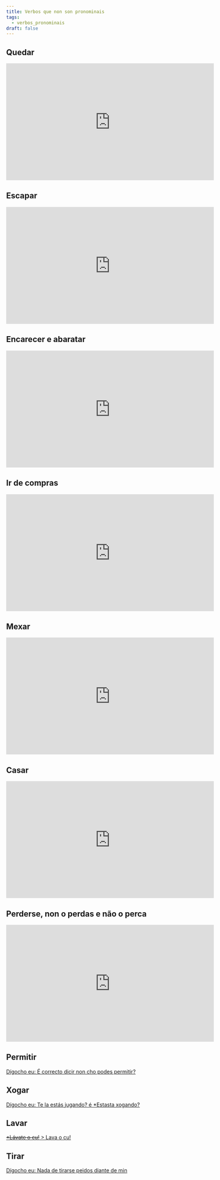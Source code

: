 ```yaml
---
title: Verbos que non son pronominais
tags:
  - verbos_pronominais
draft: false
---
```

## Quedar

<iframe width="560" height="315" src="https://www.youtube.com/embed/videoseries?list=PLPJdEqiyl2dAvN7xUCb3efSmafoZy4cRb" title="YouTube video player" frameborder="0" allow="accelerometer; autoplay; clipboard-write; encrypted-media; gyroscope; picture-in-picture" allowfullscreen></iframe>

## Escapar 

<iframe width="560" height="315" src="https://www.youtube.com/embed/g7jS6ybQpt0" title="YouTube video player" frameborder="0" allow="accelerometer; autoplay; clipboard-write; encrypted-media; gyroscope; picture-in-picture; web-share" allowfullscreen></iframe>

## Encarecer e abaratar

<iframe width="560" height="315" src="https://www.youtube.com/embed/-rY0hUirAlM" title="YouTube video player" frameborder="0" allow="accelerometer; autoplay; clipboard-write; encrypted-media; gyroscope; picture-in-picture; web-share" allowfullscreen></iframe>

## Ir de compras

<iframe width="560" height="315" src="https://www.youtube.com/embed/WkTzjZf-ZjA" title="YouTube video player" frameborder="0" allow="accelerometer; autoplay; clipboard-write; encrypted-media; gyroscope; picture-in-picture; web-share" allowfullscreen></iframe>

## Mexar

<iframe width="560" height="315" src="https://www.youtube.com/embed/hkJH6n1sOtM" title="YouTube video player" frameborder="0" allow="accelerometer; autoplay; clipboard-write; encrypted-media; gyroscope; picture-in-picture; web-share" allowfullscreen></iframe>

## Casar

<iframe width="560" height="315" src="https://www.youtube.com/embed/3bsuMNlmdww" title="YouTube video player" frameborder="0" allow="accelerometer; autoplay; clipboard-write; encrypted-media; gyroscope; picture-in-picture; web-share" allowfullscreen></iframe>

## Perderse, non o perdas e não o perca

<iframe width="560" height="315" src="https://www.youtube.com/embed/CQtg4y8ElP8" title="YouTube video player" frameborder="0" allow="accelerometer; autoplay; clipboard-write; encrypted-media; gyroscope; picture-in-picture; web-share" allowfullscreen></iframe>

## Permitir

[Dígocho eu: É correcto dicir non cho podes permitir?](https://youtube.com/shorts/oLY0otwtLPE?feature=share)

## Xogar

[Dígocho eu: Te la estás jugando? é *Estasta xogando?](https://www.tiktok.com/@digochoeu/video/7161396999831538949)

## Lavar 

[<del>*Lávate o cu!</del> > Lava o cu!](https://www.tiktok.com/@digochoeu/video/7046489439748558086)

## [](https://youtube.com/shorts/oLY0otwtLPE?feature=share)Tirar

[Dígocho eu: Nada de tirarse peidos diante de min](https://www.tiktok.com/@digochoeu/video/7056350427046006021)

[](https://www.tiktok.com/@digochoeu/video/7046489439748558086)